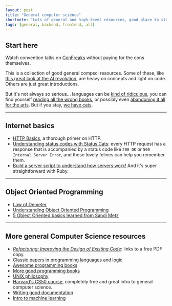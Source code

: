 ```yaml
---
layout: post
title: "General computer science"
shortnote: "Lots of general and high-level resources, good place to start."
tags: [general, backend, frontend, all]
---
```


## Start here
Watch convention talks on [ConFreaks](http://confreaks.tv/) without paying for the cons themselves.

This is a collection of good general compsci resources. Some of these, like [this great look at the AI revolution](https://medium.com/ai-revolution/ai-revolution-101-8dce1d9cb62d#.gupjgxmqb), are heavy on concepts and light on code. Others are just great introductions.

But it's not always so serious... languages can be [kind of ridiculous](https://www.destroyallsoftware.com/talks/wat), you can find yourself [reading all the wrong books](http://imgur.com/gallery/vqUQ5), or possibly even [abandoning it all for the arts](http://classicprogrammerpaintings.com/archive#_=_). But if you stay, [we have cats](https://http.cat/).

<hr>

## Internet basics
* [HTTP Basics](http://www3.ntu.edu.sg/home/ehchua/programming/webprogramming/http_basics.html), a thorough primer on HTTP.
* [Understanding status codes with Status Cats](https://http.cat/): every HTTP request has a response that is accompanied by a status code like `200 OK` or `500 Internal Server Error`, and these lovely felines can help you remember them.
* [Build a server script to understand how servers work!](http://www.blackbytes.info/2016/08/build-your-own-web-server/) And it's super straightforward with Ruby.

<hr>

## Object Oriented Programming
* [Law of Demeter](http://devblog.avdi.org/2011/07/05/demeter-its-not-just-a-good-idea-its-the-law/)
* [Understanding Object Oriented Programming](http://inventwithpython.com/blog/2014/12/02/why-is-object-oriented-programming-useful-with-an-role-playing-game-example/  )
* [5 Object Oriented basics learned from Sandi Metz](https://18f.gsa.gov/2016/06/24/5-lessons-in-object-oriented-design-from-sandi-metz/?utm_source=rubyweekly&utm_medium=email)

<hr>

## More general Computer Science resources
* *[Refactoring: Improving the Design of Existing Code](https://www.csie.ntu.edu.tw/~r95004/Refactoring_improving_the_design_of_existing_code.pdf)*: links to a free PDF copy.
* [Classic papers in programming languages and logic](http://www.cs.cmu.edu/~crary/819-f09/)
* [Awesome programming books](http://www.catonmat.net/blog/top-100-books-part-one/?platform=hootsuite)
* [More good programming books](http://sixrevisions.com/lists/free-books-code/)
* [UNIX philosophy](http://www.catb.org/esr/writings/taoup/html/ch01s06.html)
* [Harvard's CS50 course](https://courses.edx.org/courses/course-v1:HarvardX+CS50+X/info), completely free and great intro to general computer science.
* [Writing good documentation](http://www.writethedocs.org/guide/writing/beginners-guide-to-docs/)
* [Intro to machine learning](https://medium.com/@ageitgey/machine-learning-is-fun-80ea3ec3c471#.ug8z4xv3y)
